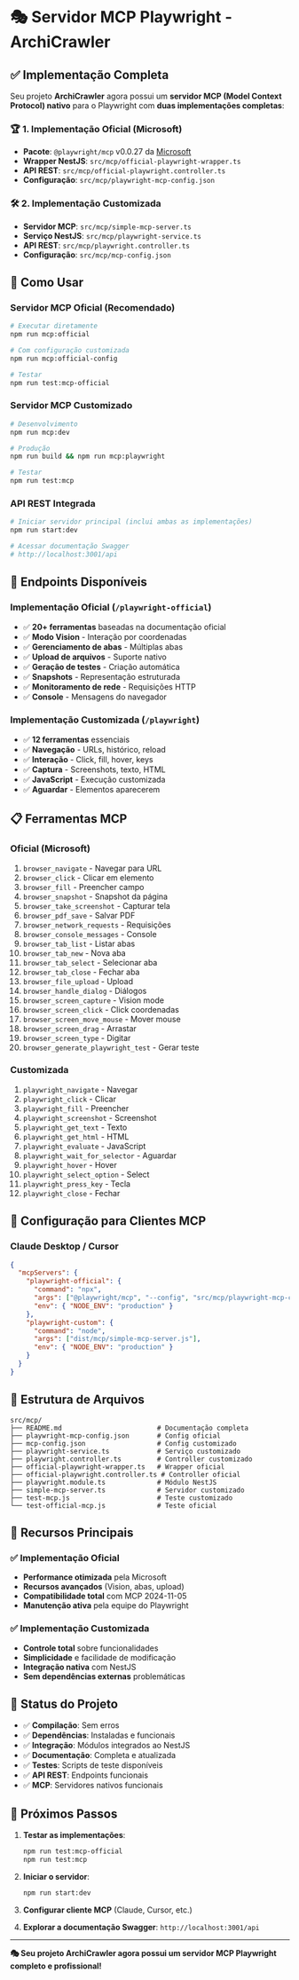 # 🎭 Servidor MCP Playwright - ArchiCrawler

## ✅ Implementação Completa

Seu projeto **ArchiCrawler** agora possui um **servidor MCP (Model Context Protocol) nativo** para o Playwright com **duas implementações completas**:

### 🏆 1. Implementação Oficial (Microsoft)
- **Pacote**: `@playwright/mcp` v0.0.27 da [Microsoft](https://github.com/microsoft/playwright-mcp)
- **Wrapper NestJS**: `src/mcp/official-playwright-wrapper.ts`
- **API REST**: `src/mcp/official-playwright.controller.ts`
- **Configuração**: `src/mcp/playwright-mcp-config.json`

### 🛠️ 2. Implementação Customizada
- **Servidor MCP**: `src/mcp/simple-mcp-server.ts`
- **Serviço NestJS**: `src/mcp/playwright-service.ts`
- **API REST**: `src/mcp/playwright.controller.ts`
- **Configuração**: `src/mcp/mcp-config.json`

## 🚀 Como Usar

### Servidor MCP Oficial (Recomendado)
```bash
# Executar diretamente
npm run mcp:official

# Com configuração customizada
npm run mcp:official-config

# Testar
npm run test:mcp-official
```

### Servidor MCP Customizado
```bash
# Desenvolvimento
npm run mcp:dev

# Produção
npm run build && npm run mcp:playwright

# Testar
npm run test:mcp
```

### API REST Integrada
```bash
# Iniciar servidor principal (inclui ambas as implementações)
npm run start:dev

# Acessar documentação Swagger
# http://localhost:3001/api
```

## 🔧 Endpoints Disponíveis

### Implementação Oficial (`/playwright-official`)
- ✅ **20+ ferramentas** baseadas na documentação oficial
- ✅ **Modo Vision** - Interação por coordenadas
- ✅ **Gerenciamento de abas** - Múltiplas abas
- ✅ **Upload de arquivos** - Suporte nativo
- ✅ **Geração de testes** - Criação automática
- ✅ **Snapshots** - Representação estruturada
- ✅ **Monitoramento de rede** - Requisições HTTP
- ✅ **Console** - Mensagens do navegador

### Implementação Customizada (`/playwright`)
- ✅ **12 ferramentas** essenciais
- ✅ **Navegação** - URLs, histórico, reload
- ✅ **Interação** - Click, fill, hover, keys
- ✅ **Captura** - Screenshots, texto, HTML
- ✅ **JavaScript** - Execução customizada
- ✅ **Aguardar** - Elementos aparecerem

## 📋 Ferramentas MCP

### Oficial (Microsoft)
1. `browser_navigate` - Navegar para URL
2. `browser_click` - Clicar em elemento
3. `browser_fill` - Preencher campo
4. `browser_snapshot` - Snapshot da página
5. `browser_take_screenshot` - Capturar tela
6. `browser_pdf_save` - Salvar PDF
7. `browser_network_requests` - Requisições
8. `browser_console_messages` - Console
9. `browser_tab_list` - Listar abas
10. `browser_tab_new` - Nova aba
11. `browser_tab_select` - Selecionar aba
12. `browser_tab_close` - Fechar aba
13. `browser_file_upload` - Upload
14. `browser_handle_dialog` - Diálogos
15. `browser_screen_capture` - Vision mode
16. `browser_screen_click` - Click coordenadas
17. `browser_screen_move_mouse` - Mover mouse
18. `browser_screen_drag` - Arrastar
19. `browser_screen_type` - Digitar
20. `browser_generate_playwright_test` - Gerar teste

### Customizada
1. `playwright_navigate` - Navegar
2. `playwright_click` - Clicar
3. `playwright_fill` - Preencher
4. `playwright_screenshot` - Screenshot
5. `playwright_get_text` - Texto
6. `playwright_get_html` - HTML
7. `playwright_evaluate` - JavaScript
8. `playwright_wait_for_selector` - Aguardar
9. `playwright_hover` - Hover
10. `playwright_select_option` - Select
11. `playwright_press_key` - Tecla
12. `playwright_close` - Fechar

## 🔗 Configuração para Clientes MCP

### Claude Desktop / Cursor
```json
{
  "mcpServers": {
    "playwright-official": {
      "command": "npx",
      "args": ["@playwright/mcp", "--config", "src/mcp/playwright-mcp-config.json"],
      "env": { "NODE_ENV": "production" }
    },
    "playwright-custom": {
      "command": "node",
      "args": ["dist/mcp/simple-mcp-server.js"],
      "env": { "NODE_ENV": "production" }
    }
  }
}
```

## 📁 Estrutura de Arquivos

```
src/mcp/
├── README.md                        # Documentação completa
├── playwright-mcp-config.json       # Config oficial
├── mcp-config.json                  # Config customizado
├── playwright-service.ts            # Serviço customizado
├── playwright.controller.ts         # Controller customizado
├── official-playwright-wrapper.ts   # Wrapper oficial
├── official-playwright.controller.ts # Controller oficial
├── playwright.module.ts             # Módulo NestJS
├── simple-mcp-server.ts             # Servidor customizado
├── test-mcp.js                      # Teste customizado
└── test-official-mcp.js             # Teste oficial
```

## 🎯 Recursos Principais

### ✅ Implementação Oficial
- **Performance otimizada** pela Microsoft
- **Recursos avançados** (Vision, abas, upload)
- **Compatibilidade total** com MCP 2024-11-05
- **Manutenção ativa** pela equipe do Playwright

### ✅ Implementação Customizada
- **Controle total** sobre funcionalidades
- **Simplicidade** e facilidade de modificação
- **Integração nativa** com NestJS
- **Sem dependências externas** problemáticas

## 🚦 Status do Projeto

- ✅ **Compilação**: Sem erros
- ✅ **Dependências**: Instaladas e funcionais
- ✅ **Integração**: Módulos integrados ao NestJS
- ✅ **Documentação**: Completa e atualizada
- ✅ **Testes**: Scripts de teste disponíveis
- ✅ **API REST**: Endpoints funcionais
- ✅ **MCP**: Servidores nativos funcionais

## 🎉 Próximos Passos

1. **Testar as implementações**:
   ```bash
   npm run test:mcp-official
   npm run test:mcp
   ```

2. **Iniciar o servidor**:
   ```bash
   npm run start:dev
   ```

3. **Configurar cliente MCP** (Claude, Cursor, etc.)

4. **Explorar a documentação Swagger**: `http://localhost:3001/api`

---

**🎭 Seu projeto ArchiCrawler agora possui um servidor MCP Playwright completo e profissional!** 